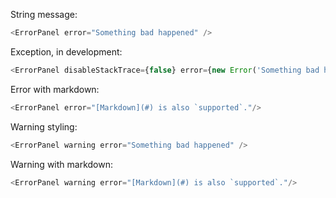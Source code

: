 String message:

```js
<ErrorPanel error="Something bad happened" />
```

Exception, in development:

```js
<ErrorPanel disableStackTrace={false} error={new Error('Something bad happened')} />
```

Error with markdown:

```js
<ErrorPanel error="[Markdown](#) is also `supported`."/>
```

Warning styling:

```js
<ErrorPanel warning error="Something bad happened" />
```

Warning with markdown:

```js
<ErrorPanel warning error="[Markdown](#) is also `supported`."/>
```
